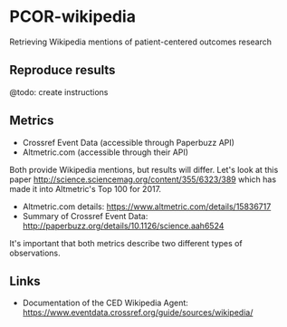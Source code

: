 # PCOR-wikipedia
Retrieving Wikipedia mentions of patient-centered outcomes research

## Reproduce results

@todo: create instructions

## Metrics

- Crossref Event Data (accessible through Paperbuzz API)
- Altmetric.com (accessible through their API)

Both provide Wikipedia mentions, but results will differ. Let's look at this paper http://science.sciencemag.org/content/355/6323/389 which has made it into Altmetric's Top 100 for 2017.

- Altmetric.com details: https://www.altmetric.com/details/15836717
- Summary of Crossref Event Data: http://paperbuzz.org/details/10.1126/science.aah6524

It's important that both metrics describe two different types of observations. 

## Links

- Documentation of the CED Wikipedia Agent: https://www.eventdata.crossref.org/guide/sources/wikipedia/ 